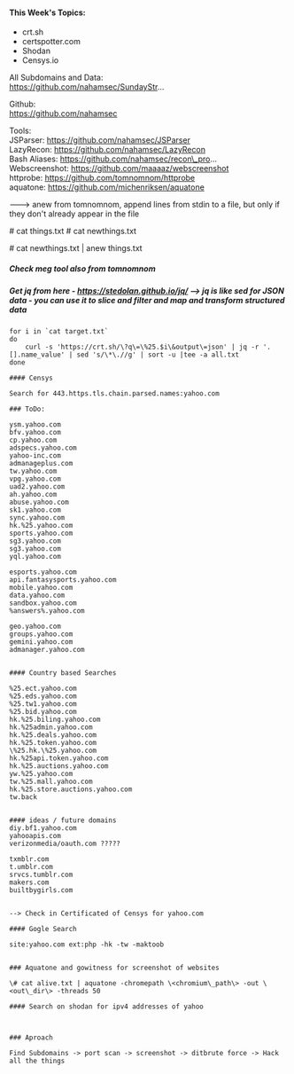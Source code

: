 #### This Week's Topics:
- crt.sh  
- certspotter.com  
- Shodan  
- Censys.io  

All Subdomains and Data:  
https://github.com/nahamsec/SundayStr...  

Github:  
https://github.com/nahamsec  

Tools:  
JSParser: https://github.com/nahamsec/JSParser  
LazyRecon: https://github.com/nahamsec/LazyRecon  
Bash Aliases: https://github.com/nahamsec/recon\_pro...  
Webscreenshot: https://github.com/maaaaz/webscreenshot  
httprobe: https://github.com/tomnomnom/httprobe  
aquatone: https://github.com/michenriksen/aquatone 


---> anew from tomnomnom, append lines from stdin to a file, but only if they don't already appear in the file

\# cat things.txt
\# cat newthings.txt

\# cat newthings.txt | anew things.txt

##### Check meg tool also from tomnomnom

##### Get jq from here - https://stedolan.github.io/jq/      --> jq is like sed for JSON data - you can use it to slice and filter and map and transform structured data

```
for i in `cat target.txt`  
do  
    curl -s 'https://crt.sh/\?q\=\%25.$i\&output\=json' | jq -r '.[].name_value' | sed 's/\*\.//g' | sort -u |tee -a all.txt
done  

#### Censys 

Search for 443.https.tls.chain.parsed.names:yahoo.com

### ToDo:

ysm.yahoo.com  
bfv.yahoo.com  
cp.yahoo.com  
adspecs.yahoo.com  
yahoo-inc.com  
admanageplus.com  
tw.yahoo.com  
vpg.yahoo.com  
uad2.yahoo.com  
ah.yahoo.com  
abuse.yahoo.com  
sk1.yahoo.com  
sync.yahoo.com  
hk.%25.yahoo.com  
sports.yahoo.com  
sg3.yahoo.com  
sg3.yahoo.com  
yql.yahoo.com  

esports.yahoo.com  
api.fantasysports.yahoo.com  
mobile.yahoo.com  
data.yahoo.com  
sandbox.yahoo.com  
%answers%.yahoo.com  

geo.yahoo.com  
groups.yahoo.com  
gemini.yahoo.com
admanager.yahoo.com  


#### Country based Searches

%25.ect.yahoo.com  
%25.eds.yahoo.com  
%25.tw1.yahoo.com  
%25.bid.yahoo.com  
hk.%25.biling.yahoo.com  
hk.%25admin.yahoo.com  
hk.%25.deals.yahoo.com  
hk.%25.token.yahoo.com  
\%25.hk.\%25.yahoo.com  
hk.%25api.token.yahoo.com  
hk.%25.auctions.yahoo.com  
yw.%25.yahoo.com  
tw.%25.mall.yahoo.com  
hk.%25.store.auctions.yahoo.com  
tw.back  


#### ideas / future domains  
diy.bf1.yahoo.com  
yahooapis.com  
verizonmedia/oauth.com ?????  

txmblr.com  
t.umblr.com  
srvcs.tumblr.com  
makers.com  
builtbygirls.com  


--> Check in Certificated of Censys for yahoo.com

#### Gogle Search

site:yahoo.com ext:php -hk -tw -maktoob  


### Aquatone and gowitness for screenshot of websites

\# cat alive.txt | aquatone -chromepath \<chromium\_path\> -out \<out\_dir\> -threads 50

#### Search on shodan for ipv4 addresses of yahoo



### Aproach

Find Subdomains -> port scan -> screenshot -> ditbrute force -> Hack all the things

